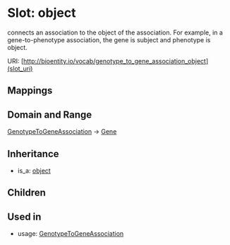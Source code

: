 # Slot: object


connects an association to the object of the association. For example, in a gene-to-phenotype association, the gene is subject and phenotype is object.

URI: [http://bioentity.io/vocab/genotype_to_gene_association_object](slot_uri)
## Mappings

## Domain and Range

[GenotypeToGeneAssociation](GenotypeToGeneAssociation.md) -> [Gene](Gene.md)
## Inheritance

 *  is_a: [object](object.md)
## Children

## Used in

 *  usage: [GenotypeToGeneAssociation](GenotypeToGeneAssociation.md)
